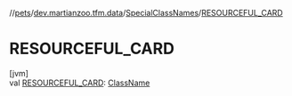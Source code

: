 //[pets](../../../index.md)/[dev.martianzoo.tfm.data](../index.md)/[SpecialClassNames](index.md)/[RESOURCEFUL_CARD](-r-e-s-o-u-r-c-e-f-u-l_-c-a-r-d.md)

# RESOURCEFUL_CARD

[jvm]\
val [RESOURCEFUL_CARD](-r-e-s-o-u-r-c-e-f-u-l_-c-a-r-d.md): [ClassName](../../dev.martianzoo.tfm.pets.ast/-class-name/index.md)
